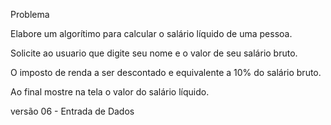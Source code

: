 Problema

Elabore um algorítimo para calcular o salário líquido de uma pessoa.

Solicite ao usuario que digite seu nome e o valor de seu salário bruto.

O imposto de renda a ser descontado e  equivalente a 10% do salário bruto.

Ao final mostre na tela o valor do salário líquido.

versão 06 - Entrada de Dados
